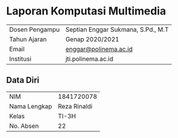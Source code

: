 # Laporan Komputasi Multimedia

|                |                                    |
| -------------- | ---------------------------------- |
| Dosen Pengampu | Septian Enggar Sukmana, S.Pd., M.T |
| Tahun Ajaran   | Genap 2020/2021                    |
| Email          | enggar@polinema.ac.id              |
| Institusi      | jti.polinema.ac.id                 |

## Data Diri

|              |              |
| ------------ | ------------ |
| NIM          | 1841720078   |
| Nama Lengkap | Reza Rinaldi |
| Kelas        | TI-3H        |
| No. Absen    | 22           |
